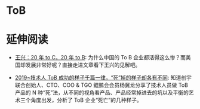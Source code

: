 # ToB

# 延伸阅读

- [王兴：20 年 to C，20 年 to B](https://m.toutiao.com/i6636901281476641288/): 为什么中国的 To B 企业都活得这么惨？而美国却发展非常好呢？直接走进文章看下王兴的见解吧。

- [2019~技术人 ToB 成功的样子千篇一律，“死”掉的样子却各有不同](https://mp.weixin.qq.com/s/A8qvBaNMMQrdDXuw_r7gyA): 知道创宇联合创始人、CTO、COO & TGO 鲲鹏会会员杨冀龙分享了技术人员做 ToB 产品的 N 种“死”法，从不同的视角看产品、产品经常掉进去的坑以及平衡的艺术三个角度出发，分析了 ToB 企业“死亡”的几种样子。
